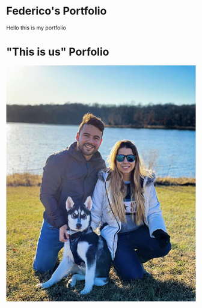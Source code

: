 # Federico's Portfolio
Hello this is my portfolio
<html>

<h1>"This is us" Porfolio</h1>

<img src="pic.jpg">

</html>
